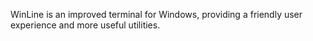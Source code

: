 WinLine is an improved terminal for Windows, providing a friendly user experience and more useful utilities.
